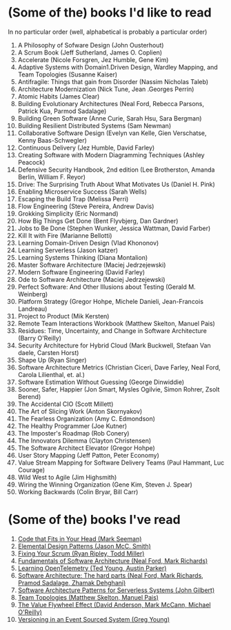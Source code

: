 # (Some of the) books I'd like to read

In no particular order (well, alphabetical is
probably a particular order)

1. A Philosophy of Sofware Design (John Ousterhout)
1. A Scrum Book (Jeff Sutherland, James O. Coplien)
1. Accelerate (Nicole Forsgren, Jez Humble, Gene Kim)
1. Adaptive Systems with Domain1.Driven Design, Wardley Mapping, and Team Topologies (Susanne Kaiser)
1. Antifragile: Things that gain from Disorder (Nassim Nicholas Taleb)
1. Architecture Modernization (Nick Tune, Jean .Georges Perrin)
1. Atomic Habits (James Clear)
1. Building Evolutionary Architectures (Neal Ford, Rebecca Parsons, Patrick Kua, Parmod Sadalage)
1. Building Green Software (Anne Curie, Sarah Hsu, Sara Bergman)
1. Building Resilient Distributed Systems (Sam Newman)
1. Collaborative Software Design (Evelyn van Kelle, Gien Verschatse, Kenny Baas-Schwegler)
1. Continuous Delivery (Jez Humble, David Farley)
1. Creating Software with Modern Diagramming Techniques (Ashley Peacock)
1. Defensive Security Handbook, 2nd edition (Lee Brotherston, Amanda Berlin, William F. Reyor)
1. Drive: The Surprising Truth About What Motivates Us (Daniel H. Pink)
1. Enabling Microservice Success (Sarah Wells)
1. Escaping the Build Trap (Melissa Perri)
1. Flow Engineering (Steve Pereira, Andrew Davis)
1. Grokking Simplicity (Eric Normand)
1. How Big Things Get Done (Bent Flyvbjerg, Dan Gardner)
1. Jobs to Be Done (Stephen Wunker, Jessica Wattman, David Farber)
1. Kill It with Fire (Marianne Bellotti)
1. Learning Domain-Driven Design (Vlad Khononov)
1. Learning Serverless (Jason katzer)
1. Learning Systems Thinking (Diana Montalion)
1. Master Software Architecture (Maciej Jedrzejewski)
1. Modern Software Engineering (David Farley)
1. Ode to Software Architecture (Maciej Jedrzejewski)
1. Perfect Software: And Other Illusions about Testing (Gerald M. Weinberg)
1. Platform Strategy (Gregor Hohpe, Michele Danieli, Jean-Francois Landreau)
1. Project to Product (Mik Kersten)
1. Remote Team Interactions Workbook (Matthew Skelton, Manuel Pais)
1. Residues: Time, Uncertainty, and Change in Software Architecture (Barry O'Reilly)
1. Security Architecture for Hybrid Cloud (Mark Buckwell, Stefaan Van daele, Carsten Horst)
1. Shape Up (Ryan Singer)
1. Software Architecture Metrics (Christian Ciceri, Dave Farley, Neal Ford, Carola Lilienthal, et. al.)
1. Software Estimation Without Guessing (George Dinwiddie)
1. Sooner, Safer, Happier (Jon Smart, Mysles Ogilvie, Simon Rohrer, Zsolt Berend)
1. The Accidental CIO (Scott Millett)
1. The Art of Slicing Work (Anton Skornyakov)
1. The Fearless Organization (Amy C. Edmondson)
1. The Healthy Programmer (Joe Kutner)
1. The Imposter's Roadmap (Rob Conery)
1. The Innovators Dilemma (Clayton Christensen)
1. The Software Architect Elevator (Gregor Hohpe)
1. User Story Mapping (Jeff Patton, Peter Economy)
1. Value Stream Mapping for Software Delivery Teams (Paul Hammant, Luc Courage)
1. Wild West to Agile (Jim Highsmith)
1. Wiring the Winning Organization (Gene Kim, Steven J. Spear)
1. Working Backwards (Colin Bryar, Bill Carr)

# (Some of the) books I've read

1. [Code that Fits in Your Head (Mark Seeman)](/blogs/code-that-fits-in-your-head)
1. [Elemental Design Patterns (Jason McC. Smith)](/blogs/elemental-design-patterns)
1. [Fixing Your Scrum (Ryan Ripley, Todd Miller)](/blogs/fixing-your-scrum)
1. [Fundamentals of Software Architecture (Neal Ford, Mark Richards)](/blogs/fundamentals-of-software-architecture)
1. [Learning OpenTelemetry (Ted Young, Austin Parker)](/blogs/learning-opentelemetry)
1. [Software Architecture: The hard parts (Neal Ford, Mark Richards, Pramod Sadalage, Zhamak Dehghani)](/blogs/software-architecture-the-hard-parts)
1. [Software Architecture Patterns for Serverless Systems (John Gilbert)](/blogs/software-architecture-patterns-for-serverless-systems)
1. [Team Topologies (Matthew Skelton, Manuel Pais)](/blogs/team-topologies)
1. [The Value Flywheel Effect (David Anderson, Mark McCann, Michael O'Reilly)](/blogs/the-value-flywheel-effect)
1. [Versioning in an Event Sourced System (Greg Young)](/blogs/versioning-in-an-event-sourced-system)

